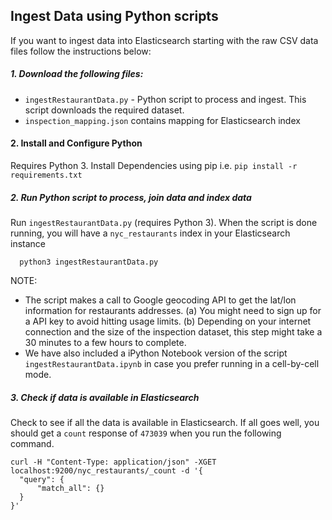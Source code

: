 ## Ingest Data using Python scripts

If you want to ingest data into Elasticsearch starting with the raw CSV data files follow the instructions below:

##### 1. Download the following files: <br>
- `ingestRestaurantData.py` - Python script to process and ingest.  This script downloads the required dataset.
- `inspection_mapping.json` contains mapping for Elasticsearch index

#### 2. Install and Configure Python

Requires Python 3.
Install Dependencies using pip i.e. `pip install -r requirements.txt`


##### 2. Run Python script to process, join data and index data<br>
Run `ingestRestaurantData.py` (requires Python 3). When the script is done running, you will have a `nyc_restaurants` index in your Elasticsearch instance
```
  python3 ingestRestaurantData.py
```
NOTE:
- The script makes a call to Google geocoding API to get the lat/lon information for restaurants addresses. (a) You might need to sign up for a API key to avoid hitting usage limits. (b) Depending on your internet connection and the size of the inspection dataset, this step might take a 30 minutes to a few hours to complete.
- We have also included a iPython Notebook version of the script `ingestRestaurantData.ipynb` in case you prefer running in a cell-by-cell mode.

##### 3. Check if data is available in Elasticsearch
Check to see if all the data is available in Elasticsearch. If all goes well, you should get a `count` response of `473039` when you run the following command.

  ```shell
  curl -H "Content-Type: application/json" -XGET localhost:9200/nyc_restaurants/_count -d '{
  	"query": {
  		"match_all": {}
  	}
  }'
  ```
